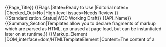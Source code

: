 {{Page_Title}}
{{Flags
|State=Ready to Use
|Editorial notes=
|Checked_Out=No
|High-level issues=Needs Review
}}
{{Standardization_Status|W3C Working Draft}}
{{API_Name}}
{{Summary_Section|Templates allow you to declare fragments of markup which are parsed as HTML, go unused at page load, but can be instantiated later on at runtime.}}
{{Markup_Element
|DOM_interface=dom/HTMLTemplateElement
|Content=The content of a <code><template></code> element is a hidden portion of the DOM and does not render on page load: scripts don't run, text or images don't display, audio doesn't play, and so forth. Neither are the child nodes of the <code><template></code> accessible with the JavaScript <code>getElementbyId()</code> or <code>querySelector()</code> methods.

Templates can be placed anywhere inside of the <code><head></code>, <code><body></code>, and <code><frameset></code> elements; It can also be used as a child of a <code>&lt;table&gt;</code> or a <code><select></code> element.
}}
{{Examples_Section
|Not_required=No
|Examples={{Single Example
|Language=HTML
|Description====Basic example===
|Code=<syntaxhighlight>
<table>
<tr>
  <template id="cells-to-repeat">
    <td>some content</td>
  </template>
</tr>
</table>
</syntaxhighlight>
|LiveURL=
}}{{Single Example
|Language=JavaScript
|Description=To use a template, you need to activate it. Otherwise its content will not render. The simplest way to do this is by creating a deep copy of its <code>.content </code>using <code>cloneNode()</code>. The <code>.content</code> property is read-only and references a <code>DocumentFragment</code> containing the guts of a template.
|Code=var t = document.querySelector('#mytemplate');
t.content.querySelector('img').src = 'logo.png'; // Populate the src at runtime.
document.body.appendChild(t.content.cloneNode(true));
|LiveURL=
}}{{Single Example
|Language=HTML
|Description====Shadow DOM example===
But the more interesting use of the <code>&lt;template&gt;</code> tag is in concert with the Shadow DOM and the <code>&lt;content&gt;</code> tag. Use the Shadow DOM to achieve an encapsulation of the presentation (style) of the element and the <code>[[html/elements/content|&lt;content&gt;]]</code> tag to provide separation of content from the element. The element (shadow host) is implemented with a <code>&lt;template&gt;</code> that encapsulates the styles, thereby providing a boiler plate, and a <code>[[html/elements/content|&lt;content&gt;]]</code> tag, thereby providing for the reuse of the template for different content.
|Code=<syntaxhighlight>
<template id="nameTagTemplate">
<style>
  …
</style>
<div class="outer">
  <div class="boilerplate">
    Hi! My name is
  </div>
  <div class="name">
    <content></content>
  </div>
</div>
</template>

<div id="nameTag"></div>
</syntaxhighlight>
|LiveURL=
}}{{Single Example
|Language=JavaScript
|Description=Now all you have to do to stamp out the element is run your template through the ShadowRoot.
|Code=var shadow = document.querySelector('#nameTag').webkitCreateShadowRoot();
var template = document.querySelector('#nameTagTemplate');
document.querySelector('#nameTag').textContent = 'Shellie';
shadow.appendChild(template.content);
template.remove();
|LiveURL=
}}
}}
{{Notes_Section
|Usage=The template contents are hidden implicitly since they are not part of the document. The template element itself must be hidden through the user agent style sheet, as in the following:

<syntaxhighlight lang="css">
@namespace "http://www.w3.org/1999/xhtml";

template {
    display : none;
}
</syntaxhighlight>
|Notes=* If you're using [https://code.google.com/p/modpagespeed/ modpagespeed], be careful of this [http://code.google.com/p/modpagespeed/issues/detail?id=625 bug]. Templates that define inline <code><style scoped></code>, many be moved to the <code>head</code> with PageSpeed's CSS rewriting rules.
* There's no way to "prerender" a template, meaning you cannot preload assets, process JS, download initial CSS, etc. That goes for both server and client. The only time a template renders is when it goes live.
* Be careful with nested templates. They don't behave as you might expect, and nested templates must be activated separately.
|Import_Notes=
}}
{{Related_Specifications_Section
|Specifications={{Related_Specification
|Name=HTML 5.1
|URL=http://www.w3.org/TR/html51/scripting-1.html#the-template-element
|Status=W3C Working Draft
|Relevant_changes=
}}{{Related_Specification
|Name=HTML 5
|URL=http://www.w3.org/TR/html5/scripting-1.html#the-template-element
|Status=W3C Recommendation
|Relevant_changes=
}}
}}
{{See_Also_Section
|Topic_clusters=Web Components
|Manual_links=
|External_links=* [http://www.html5rocks.com/en/tutorials/webcomponents/template/ HTML's New Template Tag]
* [http://www.html5rocks.com/en/tutorials/webcomponents/shadowdom/ Shadow DOM 101]
|Manual_sections=
}}
{{Topics}}
{{External_Attribution
|Is_CC-BY-SA=No
|Sources=HTML5Rocks
|MDN_link=
|MSDN_link=
|HTML5Rocks_link=http://www.html5rocks.com/en/tutorials/webcomponents/template/
}}
{{Compatibility_Section
|Not_required=No
|Imported_tables=
|Desktop_rows={{Compatibility Table Desktop Row
|Chrome_supported=Yes
|Chrome_version=26
|Chrome_prefixed_supported=Unknown
|Chrome_prefixed_version=
|Firefox_supported=Unknown
|Firefox_version=
|Firefox_prefixed_supported=Unknown
|Firefox_prefixed_version=
|Internet_explorer_supported=Unknown
|Internet_explorer_version=
|Internet_explorer_prefixed_supported=Unknown
|Internet_explorer_prefixed_version=
|Opera_supported=Unknown
|Opera_version=
|Opera_prefixed_supported=Unknown
|Opera_prefixed_version=
|Safari_supported=Unknown
|Safari_version=
|Safari_prefixed_supported=Unknown
|Safari_prefixed_version=
}}
|Mobile_rows=
|Notes_rows=
}}